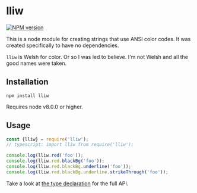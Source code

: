 # lliw

[![NPM version](https://img.shields.io/npm/v/lliw.svg)](https://www.npmjs.com/package/lliw)

This is a node module for creating strings that use
ANSI color codes. It was created specifically to have
no dependencies.

`lliw` is Welsh for color. Or so I was led to believe.
I'm not Welsh and all the good names were taken.

## Installation
`npm install lliw`

Requires node v8.0.0 or higher.

## Usage
```javascript
const {lliw} = require('lliw');
// typescript: import lliw from require('lliw');

console.log(lliw.red('foo'));
console.log(lliw.red.blackBg('foo'));
console.log(lliw.red.blackBg.underline('foo'));
console.log(lliw.red.blackBg.underline.strikeThrough('foo'));
```

Take a look at [the type declaration](./index.d.ts)
for the full API.

